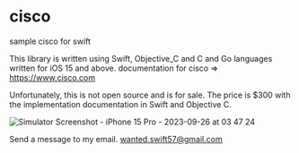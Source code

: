 # cisco
sample cisco for swift

This library is written using Swift, Objective_C and C and Go languages written for iOS 15 and above.
documentation for cisco => https://www.cisco.com 

Unfortunately, this is not open source and is for sale.
The price is $300 with the implementation documentation in Swift and Objective C.



![Simulator Screenshot - iPhone 15 Pro - 2023-09-26 at 03 47 24](https://github.com/WantedSwift/cisco/assets/73441118/46810251-f83a-4689-ba3c-c7bf422eeb3e)


Send a message to my email.
wanted.swift57@gmail.com


